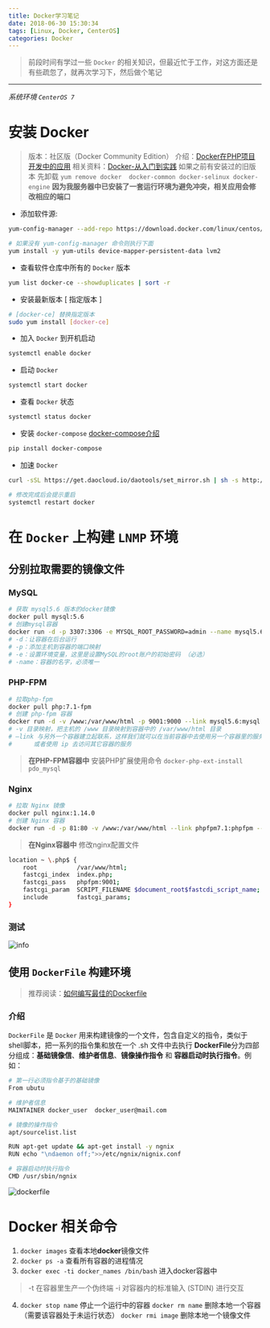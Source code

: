 ```yaml
---
title: Docker学习笔记
date: 2018-06-30 15:30:34
tags: [Linux, Docker, CenterOS]
categories: Docker
---
```

>前段时间有学过一些 `Docker` 的相关知识，但最近忙于工作，对这方面还是有些疏忽了，就再次学习下，然后做个笔记

<!--more-->

-----

*系统环境 `CenterOS 7`*

# 安装 Docker 
> 版本：社区版（Docker Community Edition）
> 介绍：[Docker在PHP项目开发中的应用](https://avnpc.com/pages/build-php-develop-env-by-docker)
> 相关资料：[Docker-从入门到实践](https://yeasy.gitbooks.io/docker_practice/content/)
> 如果之前有安装过的旧版本 先卸载 `yum remove docker  docker-common docker-selinux docker-engine`
**因为我服务器中已安装了一套运行环境为避免冲突，相关应用会修改相应的端口**

- 添加软件源:
```bash line_number:false
yum-config-manager --add-repo https://download.docker.com/linux/centos/docker-ce.repo

# 如果没有 yum-config-manager 命令则执行下面
yum install -y yum-utils device-mapper-persistent-data lvm2
```
- 查看软件仓库中所有的 `Docker` 版本
```bash line_number:false
yum list docker-ce --showduplicates | sort -r
```
- 安装最新版本 [ 指定版本 ]
```bash line_number:false
# [docker-ce] 替换指定版本
sudo yum install [docker-ce]
```
- 加入 `Docker` 到开机启动
```bash line_number:false
systemctl enable docker
```
- 启动 `Docker` 
```bash line_number:false
systemctl start docker
```
- 查看 `Docker` 状态
```bash line_number:false
systemctl status docker
```
- 安装 `docker-compose` [docker-compose介绍](http://dockone.io/article/34)
```bash line_number:false
pip install docker-compose
```
- 加速 `Docker` 
```bash line_number:false
curl -sSL https://get.daocloud.io/daotools/set_mirror.sh | sh -s http://9d4cd35f.m.daocloud.io

# 修改完成后会提示重启
systemctl restart docker
```

# 在 `Docker` 上构建 `LNMP` 环境
## 分别拉取需要的镜像文件
### MySQL
```bash line_number:false
# 获取 mysql5.6 版本的docker镜像
docker pull mysql:5.6
# 创建mysql容器
docker run -d -p 3307:3306 -e MYSQL_ROOT_PASSWORD=admin --name mysql5.6 mysql:5.6
# -d：让容器在后台运行
# -p：添加主机到容器的端口映射
# -e：设置环境变量，这里是设置MySQL的root账户的初始密码 （必选）
# -name：容器的名字，必须唯一
```
### PHP-FPM
```bash line_number:false
# 拉取php-fpm 
docker pull php:7.1-fpm
# 创建 php-fpm 容器
docker run -d -v /www:/var/www/html -p 9001:9000 --link mysql5.6:mysql --name phpfpm7.1 php:7.1-fpm 
# -v 目录映射，把主机的 /www 目录映射到容器中的 /var/www/html 目录
# –link 与另外一个容器建立起联系，这样我们就可以在当前容器中去使用另一个容器里的服务。
#      或者使用 ip 去访问其它容器的服务
```
> **在PHP-FPM容器中**  安装PHP扩展使用命令 `docker-php-ext-install pdo_mysql`

### Nginx
```bash
# 拉取 Nginx 镜像
docker pull nginx:1.14.0
# 创建 Nginx 容器
docker run -d -p 81:80 -v /www:/var/www/html --link phpfpm7.1:phpfpm --name nginx nginx:1.14.0
```
> **在Nginx容器中** 修改nginx配置文件
```bash :/etc/nginx/conf.d/default.conf line_number:false 
location ~ \.php$ {
    root           /var/www/html;
    fastcgi_index  index.php;
    fastcgi_pass   phpfpm:9001;
    fastcgi_param  SCRIPT_FILENAME $document_root$fastcdi_script_name;
    include        fastcgi_params;
}
```
### 测试
![info](http://oyvpp7gqd.bkt.clouddn.com/18-7-2/11032690.jpg)

## 使用 `DockerFile` 构建环境
> 推荐阅读：[如何编写最佳的Dockerfile](http://www.phpchina.com/portal.php?mod=view&aid=41111)

### 介绍
`DockerFile` 是 `Docker` 用来构建镜像的一个文件，包含自定义的指令，类似于shell脚本，把一系列的指令集和放在一个 .sh 文件中去执行
**DockerFile**分为四部分组成：**基础镜像信**、**维护者信息**、**镜像操作指令** 和 **容器启动时执行指令**。例如：
```bash :dockerfile line_number:false url:https://blog.csdn.net/mozf881/article/details/55798811 相关链接
# 第一行必须指令基于的基础镜像
From ubutu

# 维护者信息
MAINTAINER docker_user  docker_user@mail.com

# 镜像的操作指令
apt/sourcelist.list

RUN apt-get update && apt-get install -y ngnix 
RUN echo "\ndaemon off;">>/etc/ngnix/nignix.conf

# 容器启动时执行指令
CMD /usr/sbin/ngnix
```
![dockerfile](http://oyvpp7gqd.bkt.clouddn.com/18-7-2/8082419.jpg)

# Docker 相关命令
1. `docker images`  查看本地**docker**镜像文件
2. `docker ps -a`   查看所有容器的进程情况
3. `docker exec -ti docker_names /bin/bash` 进入docker容器中
> -t 在容器里生产一个伪终端
> -i 对容器内的标准输入 (STDIN) 进行交互
4.  `docker stop name`  停止一个运行中的容器
    `docker rm name`    删除本地一个容器 （需要该容器处于未运行状态）
    `docker rmi image`  删除本地一个镜像文件
